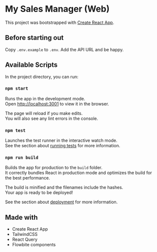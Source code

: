 # My Sales Manager (Web)

This project was bootstrapped with [Create React App](https://github.com/facebook/create-react-app).

## Before starting out

Copy `.env.example` to `.env`. Add the API URL and be happy.
## Available Scripts

In the project directory, you can run:

### `npm start`

Runs the app in the development mode.\
Open [http://localhost:3001](http://localhost:301) to view it in the browser.

The page will reload if you make edits.\
You will also see any lint errors in the console.

### `npm test`

Launches the test runner in the interactive watch mode.\
See the section about [running tests](https://facebook.github.io/create-react-app/docs/running-tests) for more information.

### `npm run build`

Builds the app for production to the `build` folder.\
It correctly bundles React in production mode and optimizes the build for the best performance.

The build is minified and the filenames include the hashes.\
Your app is ready to be deployed!

See the section about [deployment](https://facebook.github.io/create-react-app/docs/deployment) for more information.


## Made with

- Create React App
- TailwindCSS
- React Query
- Flowbite components
